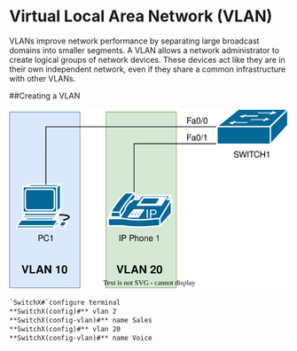 # Virtual Local Area Network (VLAN)

VLANs improve network performance by separating large broadcast domains into smaller segments. A VLAN allows a network administrator to create logical groups of network devices. These devices act like they are in their own independent network, even if they share a common infrastructure with other VLANs.

##Creating a VLAN

![Creating a VLAN](https://raw.githubusercontent.com/deliawolf/VLAN/4eca22d44b9729bf6948970b50cdd0af756e273a/1.Create%20VLAN.svg)
```
`SwitchX#`configure terminal   
**SwitchX(config)#** vlan 2   
**SwitchX(config-vlan)#** name Sales
**SwitchX(config)#** vlan 20   
**SwitchX(config-vlan)#** name Voice
```
